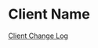 # Client Name

[Client Change Log](Client%20Name%2014b7dee22b1780928aa4c3cb53368972/Client%20Change%20Log%2014b7dee22b1781838b46de12708d835c.csv)